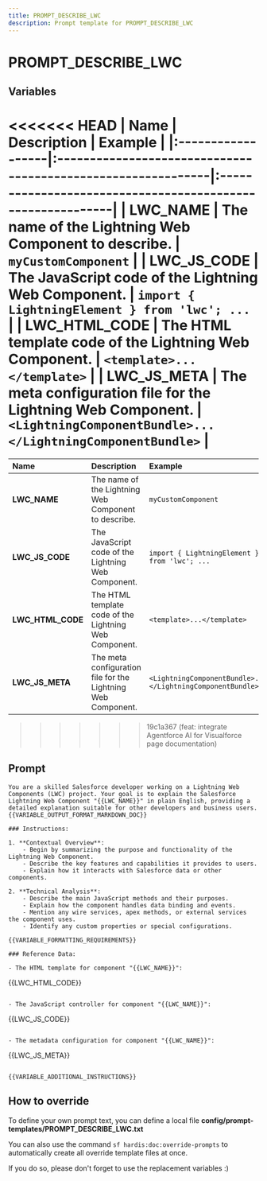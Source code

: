 ```yaml
---
title: PROMPT_DESCRIBE_LWC
description: Prompt template for PROMPT_DESCRIBE_LWC
---
```


# PROMPT_DESCRIBE_LWC

## Variables
<<<<<<< HEAD
| Name              | Description                                                  | Example                                                    |
|:------------------|:-------------------------------------------------------------|:-----------------------------------------------------------|
| **LWC_NAME**      | The name of the Lightning Web Component to describe.         | `myCustomComponent`                                        |
| **LWC_JS_CODE**   | The JavaScript code of the Lightning Web Component.          | `import { LightningElement } from 'lwc'; ...`              |
| **LWC_HTML_CODE** | The HTML template code of the Lightning Web Component.       | `<template>...</template>`                                 |
| **LWC_JS_META**   | The meta configuration file for the Lightning Web Component. | `<LightningComponentBundle>...</LightningComponentBundle>` |
=======
| Name | Description | Example |
| :------|:-------------|:---------|
| **LWC_NAME** | The name of the Lightning Web Component to describe. | `myCustomComponent` |
| **LWC_JS_CODE** | The JavaScript code of the Lightning Web Component. | `import { LightningElement } from 'lwc'; ...` |
| **LWC_HTML_CODE** | The HTML template code of the Lightning Web Component. | `<template>...</template>` |
| **LWC_JS_META** | The meta configuration file for the Lightning Web Component. | `<LightningComponentBundle>...</LightningComponentBundle>` |
>>>>>>> 19c1a367 (feat: integrate Agentforce AI for Visualforce page documentation)

## Prompt

```
You are a skilled Salesforce developer working on a Lightning Web Components (LWC) project. Your goal is to explain the Salesforce Lightning Web Component "{{LWC_NAME}}" in plain English, providing a detailed explanation suitable for other developers and business users.  {{VARIABLE_OUTPUT_FORMAT_MARKDOWN_DOC}}

### Instructions:

1. **Contextual Overview**:
    - Begin by summarizing the purpose and functionality of the Lightning Web Component.
    - Describe the key features and capabilities it provides to users.
    - Explain how it interacts with Salesforce data or other components.

2. **Technical Analysis**:
    - Describe the main JavaScript methods and their purposes.
    - Explain how the component handles data binding and events.
    - Mention any wire services, apex methods, or external services the component uses.
    - Identify any custom properties or special configurations.

{{VARIABLE_FORMATTING_REQUIREMENTS}}

### Reference Data:

- The HTML template for component "{{LWC_NAME}}":
```
{{LWC_HTML_CODE}}
```

- The JavaScript controller for component "{{LWC_NAME}}":
```
{{LWC_JS_CODE}}
```

- The metadata configuration for component "{{LWC_NAME}}":
```
{{LWC_JS_META}}
```

{{VARIABLE_ADDITIONAL_INSTRUCTIONS}}

```

## How to override

To define your own prompt text, you can define a local file **config/prompt-templates/PROMPT_DESCRIBE_LWC.txt**

You can also use the command `sf hardis:doc:override-prompts` to automatically create all override template files at once.

If you do so, please don't forget to use the replacement variables :)
